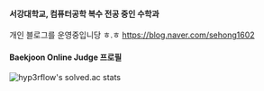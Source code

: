 #### 서강대학교, 컴퓨터공학 복수 전공 중인 수학과 

개인 블로그를 운영중입니당 ㅎ.ㅎ https://blog.naver.com/sehong1602

#### Baekjoon Online Judge 프로필
![hyp3rflow's solved.ac stats](https://github-readme-solvedac.hyp3rflow.vercel.app/api/?handle=sehong1602)
